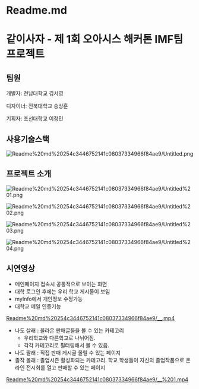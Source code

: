 # Readme.md

# 같이사자 - 제 1회 오아시스 해커톤 IMF팀 프로젝트

## 팀원

개발자: 전남대학교 김서영

디자이너: 전북대학교 송상훈

기획자: 조선대학교 이정민

## 사용기술스택

![Readme%20md%20254c3446752141c08037334966f84ae9/Untitled.png](Readme%20md%20254c3446752141c08037334966f84ae9/Untitled.png)

## 프로젝트 소개

![Readme%20md%20254c3446752141c08037334966f84ae9/Untitled%201.png](Readme%20md%20254c3446752141c08037334966f84ae9/Untitled%201.png)

![Readme%20md%20254c3446752141c08037334966f84ae9/Untitled%202.png](Readme%20md%20254c3446752141c08037334966f84ae9/Untitled%202.png)

![Readme%20md%20254c3446752141c08037334966f84ae9/Untitled%203.png](Readme%20md%20254c3446752141c08037334966f84ae9/Untitled%203.png)

![Readme%20md%20254c3446752141c08037334966f84ae9/Untitled%204.png](Readme%20md%20254c3446752141c08037334966f84ae9/Untitled%204.png)

## 시연영상

- 메인페이지 접속시 공통적으로 보이는 화면
- 대학 로그인 후에는 우리 학교 게시물이 보임
- myInfo에서 개인정보 수정가능
- 대학교 메일 인증기능

[Readme%20md%20254c3446752141c08037334966f84ae9/__.mp4](Readme%20md%20254c3446752141c08037334966f84ae9/__.mp4)

- 나도 살래 : 올라온 판매글들을 볼 수 있는 카테고리
    - 우리학교와 다른학교로 나뉘어짐.
    - 각각 카테고리로 필터링해서 볼 수 있음.
- 나도 팔래 : 직접 판매 게시글 올릴 수 있는 페이지
- 졸작 볼래 : 졸업시즌 활성화되는 카테고리. 학교 학생들이 자신의 졸업작품으로 온라인 전시회를 열고 판매할 수 있는 페이지

[Readme%20md%20254c3446752141c08037334966f84ae9/__%201.mp4](Readme%20md%20254c3446752141c08037334966f84ae9/__%201.mp4)